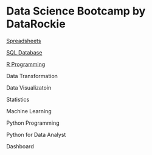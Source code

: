 # Data Science Bootcamp by DataRockie

[Spreadsheets](./01%20Spreadsheets/)

[SQL Database](./02%20SQL/)

[R Programming](./03%20R%20Programming/)

Data Transformation

Data Visualizatoin

Statistics

Machine Learning

Python Programming

Python for Data Analyst

Dashboard
